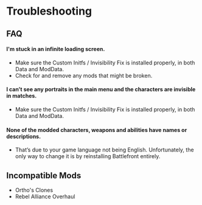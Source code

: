 # Troubleshooting

## FAQ

#### I'm stuck in an infinite loading screen.
- Make sure the Custom Initfs / Invisibility Fix is installed properly, in both Data and ModData.
- Check for and remove any mods that might be broken.

#### I can’t see any portraits in the main menu and the characters are invisible in matches.
- Make sure the Custom Initfs / Invisibility Fix is installed properly, in both Data and ModData.

#### None of the modded characters, weapons and abilities have names or descriptions.
- That’s due to your game language not being English. Unfortunately, the only way to change it is by reinstalling Battlefront entirely.


## Incompatible Mods
- Ortho's Clones
- Rebel Alliance Overhaul